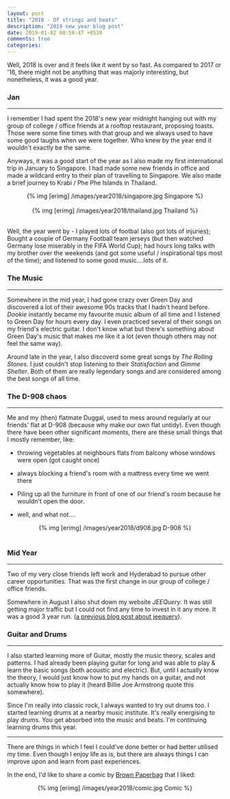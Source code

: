 ```yaml
---
layout: post
title: "2018 - Of strings and beats"
description: "2019 new year blog post"
date: 2019-01-02 00:59:47 +0530
comments: true
categories: 
---
```


Well, 2018 is over and it feels like it went by so fast. As compared to 2017 or '16, there might not be anything that was majorly interesting, but nonetheless, it was a good year. 
<!-- more -->

### Jan
---
I remember I had spent the 2018's new year midnight hanging out with my group of college / office friends at a rooftop restaurant, proposing toasts. Those were some fine times with that group and we always used to have some good laughs when we were together. Who knew by the year end it wouldn't exactly be the same. 

Anyways, it was a good start of the year as I also made my first international trip in January to Singapore. I had made some new friends in office and made a wildcard entry to their plan of travelling to Singapore. We also made a brief journey to Krabi / Phe Phe Islands in Thailand. 

<center>
	{% img [erimg] /images/year2018/singapore.jpg Singapore %}
</center><br>

<center>
	{% img [erimg] /images/year2018/thailand.jpg Thailand %}
</center><br>


Well, the year went by - I played lots of footbal (also got lots of injuries); Bought a couple of Germany Football team jerseys (but then watched Germany lose miserably in the FIFA World Cup); had hours long talks with my brother over the weekends (and got some useful / inspirational tips most of the time); and listened to some good music....lots of it.


### The Music
---
Somewhere in the mid year, I had gone crazy over Green Day and discovered a lot of their awesome 90s tracks that I hadn't heard before. *Dookie* instantly became my favourite music album of all time and I listened to Green Day for hours every day. I even practiced several of their songs on my friend's electric guitar. I don't know what but there's something about Green Day's music that makes me like it a lot (even though others may not feel the same way).

Around late in the year, I also discoverd some great songs by *The Rolling Stones*. I just couldn't stop listening to their *Statisfaction* and *Gimme Shelter*. Both of them are really legendary songs and are considered among the best songs of all time. 



### The D-908 chaos
---
Me and my (then) flatmate Duggal, used to mess around regularly at our friends' flat at D-908 (because why make our own flat untidy). Even though there have been other significant moments, there are these small things that I mostly remember, like:  

* throwing vegetables at neighbours flats from balcony whose windows were open (got caught once)

* always blocking a friend's room with a mattress every time we went there

* Piling up all the furniture in front of one of our friend's room because he wouldn't open the door.

* well, and what not....

<center>
	{% img [erimg] /images/year2018/d908.jpg D-908 %}
</center><br>


### Mid Year
---
Two of my very close friends left work and Hyderabad to pursue other career opportunities. That was the first change in our group of college / office friends.

Somewhere in August I also shut down my website *JEEQuery*. It was still getting major traffic but I could not find any time to invest in it any more. It was a good 3 year run. ([a previous blog post about jeequery](http://bhrigu.me/blog/2017/02/23/jeequery-journey/)).


### Guitar and Drums
---
I also started learning more of Guitar, mostly the music theory, scales and patterns. I had already been playing guitar for long and was able to play & learn the basic songs (both acoustic and electric). But, until I actually know the theory, I would just know how to put my hands on a guitar, and not actually know how to play it (heard Billie Joe Armstrong quote this somewhere).

Since I'm really into classic rock, I always wanted to try out drums too. I started learning drums at a nearby music institute. It's really energising to play drums. You get absorbed into the music and beats. I'm continuing learning drums this year. 

---

There are things in which I feel I could've done better or had better utilised my time. Even though I enjoy life as is, but there are always things I can improve upon and learn from past experiences.


In the end, I'd like to share a comic by [Brown Paperbag](https://www.facebook.com/brownpaperbagcomics/) that I liked:

<center>
	{% img [erimg] /images/year2018/comic.jpg Comic %}
</center><br>